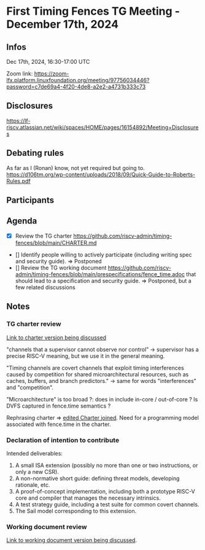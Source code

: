 # First Timing Fences TG Meeting - December 17th, 2024

## Infos

Dec 17th, 2024, 16:30-17:00 UTC

Zoom link: https://zoom-lfx.platform.linuxfoundation.org/meeting/97756034446?password=c7de69a4-4f20-4de8-a2e2-a4731b333c73

## Disclosures

https://lf-riscv.atlassian.net/wiki/spaces/HOME/pages/16154892/Meeting+Disclosures

## Debating rules

As far as I (Ronan) know, not yet required but going to.
https://d106tm.org/wp-content/uploads/2018/09/Quick-Guide-to-Roberts-Rules.pdf

## Participants

## Agenda

- [x] Review the TG charter https://github.com/riscv-admin/timing-fences/blob/main/CHARTER.md
- [] Identify people willing to actively participate (including writing spec and security guide). => Postponed
- [] Review the TG working document https://github.com/riscv-admin/timing-fences/blob/main/prespecifications/fence_time.adoc that should lead to a specification and security guide. => Postponed, but a few related discussions

## Notes

### TG charter review

[Link to charter version being discussed](./CHARTER_20241217.md)

"channels that a supervisor cannot observe nor control” -> supervisor has a precise RISC-V meaning, but we use it in the general meaning.

"Timing channels are covert channels that exploit timing interferences caused by competition for shared microarchitectural resources, such as caches, buffers, and branch predictors." -> same for words "interferences" and "competition".

"Microarchitecture" is too broad ?: does in include in-core / out-of-core ?
Is DVFS captured in fence.time semantics ?

Rephrasing charter => [edited Charter joined](./CHARTER_edited.md).
Need for a programming model associated with fence.time in the charter.

### Declaration of intention to contribute

Intended deliverables:
 1. A small ISA extension (possibly no more than one or two instructions, or only a new CSR).
 2. A non-normative short guide: defining threat models, developing rationale, etc.
 3. A proof-of-concept implementation, including both a prototype RISC-V core and compiler that manages the necessary intrinsics.
 4. A test strategy guide, including a test suite for common covert channels.
 5. The Sail model corresponding to this extension.


### Working document review

[Link to working document version being discussed](./fence_time_20241217.adoc).